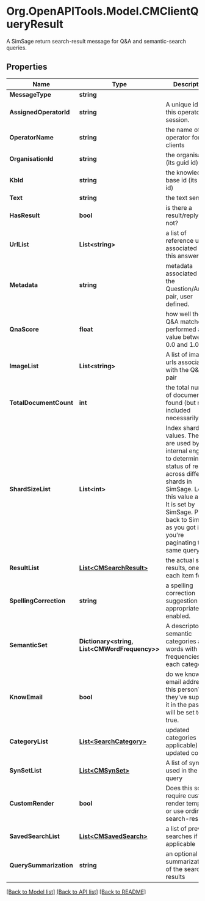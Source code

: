 # Org.OpenAPITools.Model.CMClientQueryResult
A SimSage return search-result message for Q&A and semantic-search queries.

## Properties

Name | Type | Description | Notes
------------ | ------------- | ------------- | -------------
**MessageType** | **string** |  | 
**AssignedOperatorId** | **string** | A unique id for this operator&#39;s session. | 
**OperatorName** | **string** | the name of the operator for clients | 
**OrganisationId** | **string** | the organisation (its guid id). | 
**KbId** | **string** | the knowledge-base id (its guid id) | 
**Text** | **string** | the text sent. | 
**HasResult** | **bool** | is there a result/reply or not? | 
**UrlList** | **List&lt;string&gt;** | a list of reference urls associated with this answer | 
**Metadata** | **string** | metadata associated with the Question/Answer pair, user defined. | 
**QnaScore** | **float** | how well the Q&amp;A matcher performed a value between 0.0 and 1.0 | 
**ImageList** | **List&lt;string&gt;** | A list of image urls associated with the Q&amp;A pair | 
**TotalDocumentCount** | **int** | the total number of documents found (but not included necessarily) | 
**ShardSizeList** | **List&lt;int&gt;** | Index sharding values.  These are used by the internal engine to determine the status of results across different shards in SimSage.  Leave this value alone.  It is set by SimSage.  Pass it back to SimSage as you got it if you&#39;re paginating the same query. | 
**ResultList** | [**List&lt;CMSearchResult&gt;**](CMSearchResult.md) | the actual search results, one for each item found | 
**SpellingCorrection** | **string** | a spelling correction suggestion if appropriate and enabled. | 
**SemanticSet** | **Dictionary&lt;string, List&lt;CMWordFrequency&gt;&gt;** | A descriptor of semantic categories and words with frequencies in each category | 
**KnowEmail** | **bool** | do we know the email address of this person?  if they&#39;ve supplied it in the past this will be set to true. | 
**CategoryList** | [**List&lt;SearchCategory&gt;**](SearchCategory.md) | updated categories (if applicable) with updated counts | 
**SynSetList** | [**List&lt;CMSynSet&gt;**](CMSynSet.md) | A list of syn-sets used in the query | 
**CustomRender** | **bool** | Does this source require custom render templates or use ordinary search-results? | 
**SavedSearchList** | [**List&lt;CMSavedSearch&gt;**](CMSavedSearch.md) | a list of previous searches if applicable | 
**QuerySummarization** | **string** | an optional summarization of the search results | 

[[Back to Model list]](../README.md#documentation-for-models) [[Back to API list]](../README.md#documentation-for-api-endpoints) [[Back to README]](../README.md)

